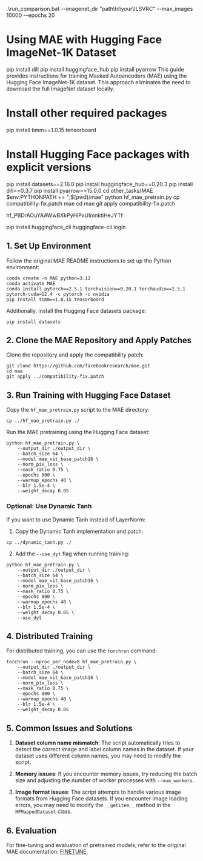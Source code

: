 .\run_comparison.bat --imagenet_dir "path\to\your\ILSVRC" --max_images 10000 --epochs 20

# Using MAE with Hugging Face ImageNet-1K Dataset
pip install dill
pip install huggingface_hub
pip install pyarrow
This guide provides instructions for training Masked Autoencoders (MAE) using the Hugging Face ImageNet-1K dataset. This approach eliminates the need to download the full ImageNet dataset locally.

# Install other required packages
pip install timm==1.0.15 tensorboard

# Install Hugging Face packages with explicit versions
pip install datasets==2.16.0
pip install huggingface_hub==0.20.3
pip install dill==0.3.7
pip install pyarrow==15.0.0
cd other_tasks/MAE
$env:PYTHONPATH += ";$(pwd)/mae"
python hf_mae_pretrain.py
cp compatibility-fix.patch mae
cd mae
git apply compatibility-fix.patch


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

pip install huggingface_cli
huggingface-cli login
## 1. Set Up Environment

Follow the original MAE README instructions to set up the Python environment:

```
conda create -n MAE python=3.12
conda activate MAE
conda install pytorch==2.5.1 torchvision==0.20.1 torchaudio==2.5.1 pytorch-cuda=12.4 -c pytorch -c nvidia
pip install timm==1.0.15 tensorboard
```

Additionally, install the Hugging Face datasets package:

```
pip install datasets
```

## 2. Clone the MAE Repository and Apply Patches

Clone the repository and apply the compatibility patch:

```
git clone https://github.com/facebookresearch/mae.git
cd mae
git apply ../compatibility-fix.patch
```

## 3. Run Training with Hugging Face Dataset

Copy the `hf_mae_pretrain.py` script to the MAE directory:

```
cp ../hf_mae_pretrain.py ./
```

Run the MAE pretraining using the Hugging Face dataset:

```
python hf_mae_pretrain.py \
    --output_dir ./output_dir \
    --batch_size 64 \
    --model mae_vit_base_patch16 \
    --norm_pix_loss \
    --mask_ratio 0.75 \
    --epochs 800 \
    --warmup_epochs 40 \
    --blr 1.5e-4 \
    --weight_decay 0.05
```

### Optional: Use Dynamic Tanh

If you want to use Dynamic Tanh instead of LayerNorm:

1. Copy the Dynamic Tanh implementation and patch:

```
cp ../dynamic_tanh.py ./
```

2. Add the `--use_dyt` flag when running training:

```
python hf_mae_pretrain.py \
    --output_dir ./output_dir \
    --batch_size 64 \
    --model mae_vit_base_patch16 \
    --norm_pix_loss \
    --mask_ratio 0.75 \
    --epochs 800 \
    --warmup_epochs 40 \
    --blr 1.5e-4 \
    --weight_decay 0.05 \
    --use_dyt
```

## 4. Distributed Training

For distributed training, you can use the `torchrun` command:

```
torchrun --nproc_per_node=8 hf_mae_pretrain.py \
    --output_dir ./output_dir \
    --batch_size 64 \
    --model mae_vit_base_patch16 \
    --norm_pix_loss \
    --mask_ratio 0.75 \
    --epochs 800 \
    --warmup_epochs 40 \
    --blr 1.5e-4 \
    --weight_decay 0.05
```

## 5. Common Issues and Solutions

1. **Dataset column name mismatch**: The script automatically tries to detect the correct image and label column names in the dataset. If your dataset uses different column names, you may need to modify the script.

2. **Memory issues**: If you encounter memory issues, try reducing the batch size and adjusting the number of worker processes with `--num_workers`.

3. **Image format issues**: The script attempts to handle various image formats from Hugging Face datasets. If you encounter image loading errors, you may need to modify the `__getitem__` method in the `HFMappedDataset` class.

## 6. Evaluation

For fine-tuning and evaluation of pretrained models, refer to the original MAE documentation: [FINETUNE](https://github.com/facebookresearch/mae/blob/main/FINETUNE.md). 
